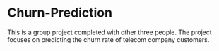# Churn-Prediction
This is a group project completed with other three people. The project focuses on predicting the churn rate of telecom company customers. 

